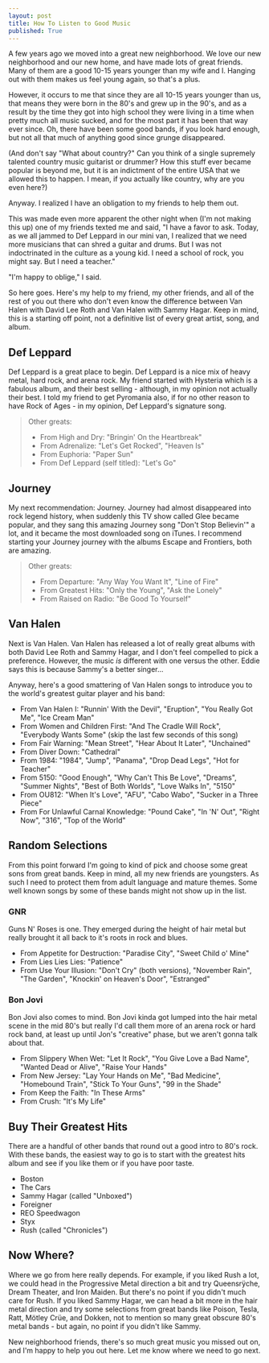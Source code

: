 ```yaml
---
layout: post
title: How To Listen to Good Music
published: True
---
```

A few years ago we moved into a great new neighborhood.  We love our new neighborhood and our new home, and have made lots of great friends.  Many of them are a good 10-15 years younger than my wife and I.  Hanging out with them makes us feel young again, so that's a plus.

However, it occurs to me that since they are all 10-15 years younger than us, that means they were born in the 80's and grew up in the 90's, and as a result by the time they got into high school they were living in a time when pretty much all music sucked, and for the most part it has been that way ever since.  Oh, there have been some good bands, if you look hard enough, but not all that much of anything good since grunge disappeared.

(And don't say "What about country?"  Can you think of a single supremely talented country music guitarist or drummer?  How this stuff ever became popular is beyond me, but it is an indictment of the entire USA that we allowed this to happen.  I mean, if you actually like country, why are you even here?)

Anyway.  I realized I have an obligation to my friends to help them out.

This was made even more apparent the other night when (I'm not making this up) one of my friends texted me and said, "I have a favor to ask.  Today, as we all jammed to Def Leppard in our mini van, I  realized that we need more musicians that can shred a guitar and drums. But I was not indoctrinated in the culture as a young kid. I need a school of rock, you might say. But I need a teacher."

"I'm happy to oblige," I said.

So here goes.  Here's my help to my friend, my other friends, and all of the rest of you out there who don't even know the difference between Van Halen with David Lee Roth and Van Halen with Sammy Hagar.  Keep in mind, this is a starting off point, not a definitive list of every great artist, song, and album.

## Def Leppard
Def Leppard is a great place to begin.  Def Leppard is a nice mix of heavy metal, hard rock, and arena rock.  My friend started with Hysteria which is a fabulous album, and their best selling - although, in my opinion not actually their best.  I told my friend to get Pyromania also, if for no other reason to have Rock of Ages - in my opinion, Def Leppard's signature song.

> Other greats:
> * From High and Dry:  "Bringin' On the Heartbreak"
> * From Adrenalize:  "Let's Get Rocked", "Heaven Is"
> * From Euphoria:  "Paper Sun"
> * From Def Leppard (self titled):  "Let's Go"

## Journey
My next recommendation:  Journey.  Journey had almost disappeared into rock legend history, when suddenly this TV show called Glee became popular, and they sang this amazing Journey song "Don't Stop Believin'" a lot, and it became the most downloaded song on iTunes.  I recommend starting your Journey journey with the albums Escape and Frontiers, both are amazing.

> Other greats:
> * From Departure:  "Any Way You Want It", "Line of Fire"
> * From Greatest Hits:  "Only the Young", "Ask the Lonely"
> * From Raised on Radio:  "Be Good To Yourself"

## Van Halen
Next is Van Halen.  Van Halen has released a lot of really great albums with both David Lee Roth and Sammy Hagar, and I don't feel compelled to pick a preference.  However, the music *is* different with one versus the other.  Eddie says this is because Sammy's a better singer...

Anyway, here's a good smattering of Van Halen songs to introduce you to the world's greatest guitar player and his band:
* From Van Halen I:  "Runnin' With the Devil", "Eruption", "You Really Got Me", "Ice Cream Man"
* From Women and Children First:  "And The Cradle Will Rock", "Everybody Wants Some" (skip the last few seconds of this song)
* From Fair Warning:  "Mean Street", "Hear About It Later", "Unchained"
* From Diver Down:  "Cathedral"
* From 1984:  "1984", "Jump", "Panama", "Drop Dead Legs", "Hot for Teacher"
* From 5150:  "Good Enough", "Why Can't This Be Love", "Dreams", "Summer Nights", "Best of Both Worlds", "Love Walks In", "5150"
* From OU812:  "When It's Love", "AFU", "Cabo Wabo", "Sucker in a Three Piece"
* From For Unlawful Carnal Knowledge:  "Pound Cake", "In 'N' Out", "Right Now", "316", "Top of the World"

## Random Selections
From this point forward I'm going to kind of pick and choose some great sons from great bands.  Keep in mind, all my new friends are youngsters.  As such I need to protect them from adult language and mature themes.  Some well known songs by some of these bands might not show up in the list.

### GNR
Guns N' Roses is one.  They emerged during the height of hair metal but really brought it all back to it's roots in rock and blues.
* From Appetite for Destruction:  "Paradise City", "Sweet Child o' Mine"
* From Lies Lies Lies:  "Patience"
* From Use Your Illusion:  "Don't Cry" (both versions), "November Rain", "The Garden", "Knockin' on Heaven's Door", "Estranged"

### Bon Jovi
Bon Jovi also comes to mind.  Bon Jovi kinda got lumped into the hair metal scene in the mid 80's but really I'd call them more of an arena rock or hard rock band, at least up until Jon's "creative" phase, but we aren't gonna talk about that.
* From Slippery When Wet:  "Let It Rock", "You Give Love a Bad Name", "Wanted Dead or Alive", "Raise Your Hands"
* From New Jersey:  "Lay Your Hands on Me", "Bad Medicine", "Homebound Train", "Stick To Your Guns", "99 in the Shade"
* From Keep the Faith:  "In These Arms"
* From Crush:  "It's My Life"

## Buy Their Greatest Hits
There are a handful of other bands that round out a good intro to 80's rock.  With these bands, the easiest way to go is to start with the greatest hits album and see if you like them or if you have poor taste.
* Boston
* The Cars
* Sammy Hagar (called "Unboxed")
* Foreigner
* REO Speedwagon
* Styx
* Rush (called "Chronicles")

## Now Where?
Where we go from here really depends.  For example, if you liked Rush a lot, we could head in the Progressive Metal direction a bit and try Queensrÿche, Dream Theater, and Iron Maiden.  But there's no point if you didn't much care for Rush.  If you liked Sammy Hagar, we can head a bit more in the hair metal direction and try some selections from great bands like Poison, Tesla, Ratt, Mötley Crüe, and Dokken, not to mention so many great obscure 80's metal bands - but again, no point if you didn't like Sammy.

New neighborhood friends, there's so much great music you missed out on, and I'm happy to help you out here.  Let me know where we need to go next.
